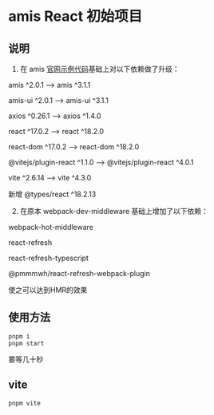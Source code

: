 # amis React 初始项目

## 说明

1. 在 amis [官网示例代码](https://github.com/aisuda/amis-react-starter)基础上对以下依赖做了升级：

amis ^2.0.1  -->  amis ^3.1.1

amis-ui ^2.0.1  -->  amis-ui ^3.1.1

axios ^0.26.1  -->  axios ^1.4.0

react ^17.0.2  -->  react ^18.2.0

react-dom ^17.0.2  -->  react-dom ^18.2.0

@vitejs/plugin-react ^1.1.0  -->  @vitejs/plugin-react ^4.0.1

vite ^2.6.14  -->  vite ^4.3.0

新增 @types/react ^18.2.13

2. 在原本 webpack-dev-middleware 基础上增加了以下依赖：

webpack-hot-middleware

react-refresh

react-refresh-typescript

@pmmmwh/react-refresh-webpack-plugin

使之可以达到HMR的效果

## 使用方法

```
pnpm i
pnpm start
```

要等几十秒

## vite

```
pnpm vite
```